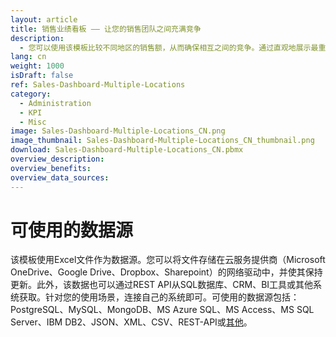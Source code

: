 ```yaml
---
layout: article
title: 销售业绩看板 —— 让您的销售团队之间充满竞争
description: 
  - 您可以使用该模板比较不同地区的销售额，从而确保相互之间的竞争。通过直观地展示最重要的关键数据，激发大家的斗志。模板使用一个简单的Excel工作簿作为数据库，它包含三个地区的日销售额。您也可以从其他销售工具或CRM系统获取该数据。模板展示了如何将这些数据与数据流配合使用，如何评估销售数据并为您所用，是一个非常好的示例。马上下载，创造更好的销售业绩！
lang: cn
weight: 1000
isDraft: false
ref: Sales-Dashboard-Multiple-Locations
category:
  - Administration
  - KPI
  - Misc
image: Sales-Dashboard-Multiple-Locations_CN.png
image_thumbnail: Sales-Dashboard-Multiple-Locations_CN_thumbnail.png
download: Sales-Dashboard-Multiple-Locations_CN.pbmx
overview_description:
overview_benefits:
overview_data_sources:
---
```

# 可使用的数据源
该模板使用Excel文件作为数据源。您可以将文件存储在云服务提供商（Microsoft OneDrive、Google Drive、Dropbox、Sharepoint）的网络驱动中，并使其保持更新。此外，该数据也可以通过REST API从SQL数据库、CRM、BI工具或其他系统获取。针对您的使用场景，连接自己的系统即可。可使用的数据源包括：PostgreSQL、MySQL、MongoDB、MS Azure SQL、MS Access、MS SQL Server、IBM DB2、JSON、XML、CSV、REST-API或[其他](https://peakboard.com/en/product/peakboard-versions/#dataconnections)。